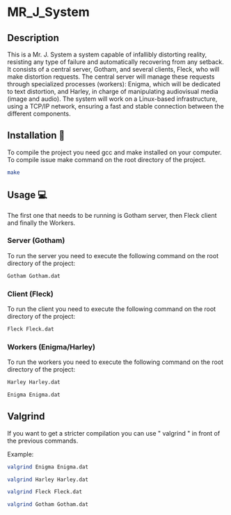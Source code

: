 # MR_J_System





## Description
This is a Mr. J. System a system capable of infallibly distorting reality, resisting any type of failure and automatically recovering from any setback. It consists of a central server, Gotham, and several clients, Fleck, who will make distortion requests. The central server will manage these requests through specialized processes (workers): Enigma, which will be dedicated to text distortion, and Harley, in charge of manipulating audiovisual media (image and audio). The system will work on a Linux-based infrastructure, using a TCP/IP network, ensuring a fast and stable connection between the different components.
 

## Installation 🚀
To compile the project you need gcc and make installed on your computer.
To compile issue make command on the root directory of the project.
```bash
make
```
## Usage 💻
The first one that needs to be running is Gotham server, then Fleck client and finally the Workers.

### Server (Gotham)
To run the server you need to execute the following command on the root directory of the project:
```bash
Gotham Gotham.dat
```

### Client (Fleck)
To run the client you need to execute the following command on the root directory of the project:
```bash
Fleck Fleck.dat
```

### Workers (Enigma/Harley)
To run the workers you need to execute the following command on the root directory of the project:
```bash
Harley Harley.dat
```
```bash
Enigma Enigma.dat
```

## Valgrind
If you want to get a stricter compilation you can use " valgrind " in front of the previous commands.

Example:
```bash
valgrind Enigma Enigma.dat
```
```bash
valgrind Harley Harley.dat
```
```bash
valgrind Fleck Fleck.dat
```
```bash
valgrind Gotham Gotham.dat
```
